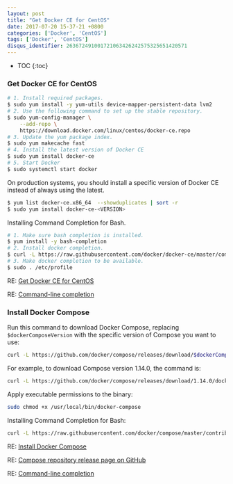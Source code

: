 ```yaml
---
layout: post
title: "Get Docker CE for CentOS"
date: 2017-07-20 15-37-21 +0800
categories: ['Docker', 'CentOS']
tags: ['Docker', 'CentOS']
disqus_identifier: 263672491001721063426242575325651420571
---
```


- TOC
{:toc}

### Get Docker CE for CentOS

```sh
# 1. Install required packages.
$ sudo yum install -y yum-utils device-mapper-persistent-data lvm2
# 2. Use the following command to set up the stable repository.
$ sudo yum-config-manager \
    --add-repo \
    https://download.docker.com/linux/centos/docker-ce.repo
# 3. Update the yum package index.
$ sudo yum makecache fast
# 4. Install the latest version of Docker CE
$ sudo yum install docker-ce
# 5. Start Docker
$ sudo systemctl start docker
```

On production systems, you should install a specific version of Docker CE instead of always using the latest. 

```sh
$ yum list docker-ce.x86_64  --showduplicates | sort -r
$ sudo yum install docker-ce-<VERSION>
```

Installing Command Completion for Bash.

```sh
# 1. Make sure bash completion is installed. 
$ yum install -y bash-completion
# 2. Install docker completion.
$ curl -L https://raw.githubusercontent.com/docker/docker-ce/master/components/cli/contrib/completion/bash/docker > /etc/bash_completion.d/docker
# 3. Make docker completion to be available.
$ sudo . /etc/profile
```

RE: [Get Docker CE for CentOS](https://docs.docker.com/engine/installation/linux/docker-ce/centos/)

RE: [Command-line completion](https://docs.docker.com/machine/completion/)

### Install Docker Compose

Run this command to download Docker Compose, replacing `$dockerComposeVersion` with the specific version of Compose you want to use:

```sh
curl -L https://github.com/docker/compose/releases/download/$dockerComposeVersion/docker-compose-`uname -s`-`uname -m` > /usr/local/bin/docker-compose
```

For example, to download Compose version 1.14.0, the command is:

```sh
curl -L https://github.com/docker/compose/releases/download/1.14.0/docker-compose-`uname -s`-`uname -m` > /usr/local/bin/docker-compose
```

Apply executable permissions to the binary:

```sh
sudo chmod +x /usr/local/bin/docker-compose
```

Installing Command Completion for Bash:

```sh
curl -L https://raw.githubusercontent.com/docker/compose/master/contrib/completion/bash/docker-compose -o /etc/bash_completion.d/docker-compose
```

RE: [Install Docker Compose](https://docs.docker.com/compose/install/)

RE: [Compose repository release page on GitHub](https://github.com/docker/compose/releases)

RE: [Command-line completion](https://docs.docker.com/compose/completion/)
